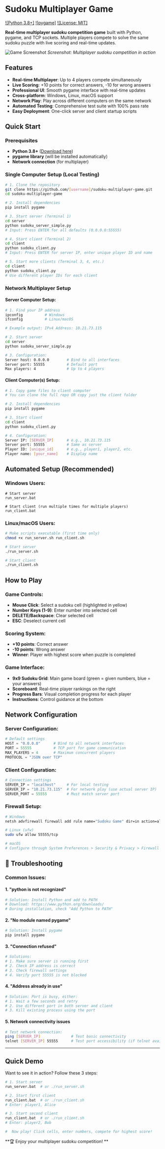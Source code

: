 #  Sudoku Multiplayer Game

[![Python 3.8+]](https://www.python.org/downloads/)
[![pygame]](https://pygame.org/)
[![License: MIT]](https://opensource.org/licenses/MIT)

**Real-time multiplayer sudoku competition game** built with Python, pygame, and TCP sockets. Multiple players compete to solve the same sudoku puzzle with live scoring and real-time updates.

![Game Screenshot](![screenshot_local_multiplayer_gameplay](https://github.com/user-attachments/assets/b41388bc-ed8e-49f8-80fb-6b9f512a4c0d))
*Screenshot: Multiplayer sudoku competition in action*

##  Features

-  **Real-time Multiplayer**: Up to 4 players compete simultaneously
-  **Live Scoring**: +10 points for correct answers, -10 for wrong answers
-  **Professional UI**: Smooth pygame interface with real-time updates
-  **Cross-platform**: Windows, Linux, macOS support
-  **Network Play**: Play across different computers on the same network
-  **Automated Testing**: Comprehensive test suite with 100% pass rate
-  **Easy Deployment**: One-click server and client startup scripts

##  Quick Start

### Prerequisites

- **Python 3.8+** ([Download here](https://www.python.org/downloads/))
- **pygame library** (will be installed automatically)
- **Network connection** (for multiplayer)

###  Single Computer Setup (Local Testing)

```bash
# 1. Clone the repository
git clone https://github.com/[username]/sudoku-multiplayer-game.git
cd sudoku-multiplayer-game

# 2. Install dependencies
pip install pygame

# 3. Start server (Terminal 1)
cd server
python sudoku_server_simple.py
# Input: Press ENTER for all defaults (0.0.0.0:55555)

# 4. Start client (Terminal 2)
cd client
python sudoku_client.py
# Input: Press ENTER for server IP, enter unique player ID and name

# 5. Start more clients (Terminal 3, 4, etc.)
cd client
python sudoku_client.py
# Use different player IDs for each client
```

###  Network Multiplayer Setup

#### Server Computer Setup:
```bash
# 1. Find your IP address
ipconfig          # Windows
ifconfig          # Linux/macOS

# Example output: IPv4 Address: 10.21.73.115

# 2. Start server
cd server
python sudoku_server_simple.py

# 3. Configuration:
Server host: 0.0.0.0        # Bind to all interfaces
Server port: 55555          # Default port
Max players: 4              # Up to 4 players
```

#### Client Computer(s) Setup:
```bash
# 1. Copy game files to client computer
# You can clone the full repo OR copy just the client folder

# 2. Install dependencies
pip install pygame

# 3. Start client
cd client
python sudoku_client.py

# 4. Configuration:
Server IP: [SERVER_IP]      # e.g., 10.21.73.115
Server port: 55555          # Same as server
Player ID: [unique_id]      # e.g., player1, player2, etc.
Player name: [your_name]    # Display name
```

##  Automated Setup (Recommended)

### Windows Users:
```batch
# Start server
run_server.bat

# Start client (run multiple times for multiple players)
run_client.bat
```

### Linux/macOS Users:
```bash
# Make scripts executable (first time only)
chmod +x run_server.sh run_client.sh

# Start server
./run_server.sh

# Start client
./run_client.sh
```

##  How to Play

### Game Controls:
- **Mouse Click**: Select a sudoku cell (highlighted in yellow)
- **Number Keys (1-9)**: Enter number into selected cell
- **DELETE/Backspace**: Clear selected cell
- **ESC**: Deselect current cell

### Scoring System:
- **+10 points**: Correct answer
- **-10 points**: Wrong answer  
- **Winner**: Player with highest score when puzzle is completed

### Game Interface:
- **9x9 Sudoku Grid**: Main game board (green = given numbers, blue = your answers)
- **Scoreboard**: Real-time player rankings on the right
- **Progress Bars**: Visual completion progress for each player
- **Instructions**: Control guidance at the bottom

##  Network Configuration

### Server Configuration:
```python
# Default settings
HOST = "0.0.0.0"      # Bind to all network interfaces
PORT = 55555          # TCP port for game communication
MAX_PLAYERS = 4       # Maximum concurrent players
PROTOCOL = "JSON over TCP"
```

### Client Configuration:
```python
# Connection settings
SERVER_IP = "localhost"     # For local testing
SERVER_IP = "10.21.73.115"  # For network play (use actual server IP)
SERVER_PORT = 55555         # Must match server port
```

### Firewall Setup:
```bash
# Windows
netsh advfirewall firewall add rule name="Sudoku Game" dir=in action=allow protocol=TCP localport=55555

# Linux (ufw)
sudo ufw allow 55555/tcp

# macOS
# Configure through System Preferences > Security & Privacy > Firewall
```

## 🔧 Troubleshooting

### Common Issues:

#### 1. "python is not recognized"
```bash
# Solution: Install Python and add to PATH
# Download: https://www.python.org/downloads/
# During installation, check "Add Python to PATH"
```

#### 2. "No module named pygame"
```bash
# Solution: Install pygame
pip install pygame
```

#### 3. "Connection refused"
```bash
# Solutions:
# 1. Make sure server is running first
# 2. Check IP address is correct
# 3. Check firewall settings
# 4. Verify port 55555 is not blocked
```

#### 4. "Address already in use"
```bash
# Solution: Port is busy, either:
# 1. Wait a few seconds and retry
# 2. Use different port in both server and client
# 3. Kill existing process using the port
```

#### 5. Network connectivity issues
```bash
# Test network connection:
ping [SERVER_IP]              # Test basic connectivity
telnet [SERVER_IP] 55555      # Test port accessibility (if telnet available)
```

---

##  Quick Demo

Want to see it in action? Follow these 3 steps:

```bash
# 1. Start server
run_server.bat  # or ./run_server.sh

# 2. Start first client
run_client.bat  # or ./run_client.sh
# Enter: player1, Alice

# 3. Start second client  
run_client.bat  # or ./run_client.sh
# Enter: player2, Bob

#  Now play! Click cells, enter numbers, compete for highest score!
```

**🏆 Enjoy your multiplayer sudoku competition! **
